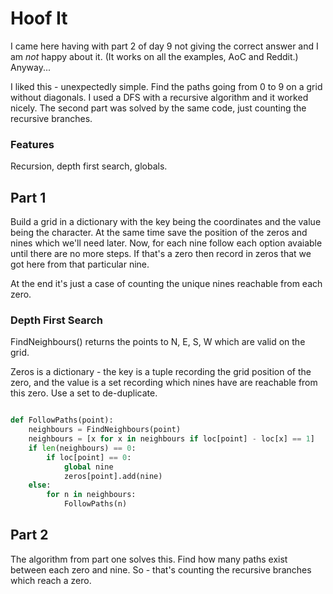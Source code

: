 # Hoof It

I came here having with part 2 of day 9 not giving the correct answer and I am *not* happy about it. (It works on all the examples, AoC and Reddit.) Anyway...

I liked this - unexpectedly simple. Find the paths going from 0 to 9 on a grid without diagonals. I used a DFS with a recursive algorithm and it worked nicely.
The second part was solved by the same code, just counting the recursive branches.


### Features
Recursion, depth first search, globals.


## Part 1

Build a grid in a dictionary with the key being the coordinates and the value being the character. At the same time save the position of the zeros and nines which we'll need later.
Now, for each nine follow each option avaiable until there are no more steps. If that's a zero then record in zeros that we got here from that particular nine.

At the end it's just a case of counting the unique nines reachable from each zero.

### Depth First Search

FindNeighbours() returns the points to N, E, S, W which are valid on the grid.

Zeros is a dictionary - the key is a tuple recording the grid position of the zero, and the value is a set recording which nines have are reachable from this zero.
Use a set to de-duplicate.

```python

def FollowPaths(point):
    neighbours = FindNeighbours(point) 
    neighbours = [x for x in neighbours if loc[point] - loc[x] == 1]
    if len(neighbours) == 0:
        if loc[point] == 0:
            global nine
            zeros[point].add(nine)
    else:
        for n in neighbours:
            FollowPaths(n)
```

## Part 2

The algorithm from part one solves this. Find how many paths exist between each zero and nine. So - that's counting the recursive branches which reach a zero.
